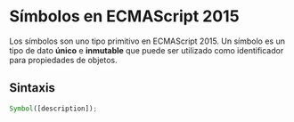 # Símbolos en ECMAScript 2015

Los símbolos son uno tipo primitivo en ECMAScript 2015. Un símbolo es un tipo de dato **único** e **inmutable** que puede ser utilizado como identificador para propiedades de objetos. 

## Sintaxis

```javascript
Symbol([description]);
```